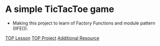 # A simple TicTacToe game

- Making this project to learn of Factory Functions and module pattern (IIFE()).

[TOP Lesson](https://www.theodinproject.com/paths/full-stack-javascript/courses/javascript)
[TOP Project](https://www.theodinproject.com/lessons/node-path-javascript-tic-tac-toe)
[Additional Resource](https://www.youtube.com/watch?v=kVE4xX-OkJo&t=2184s)

